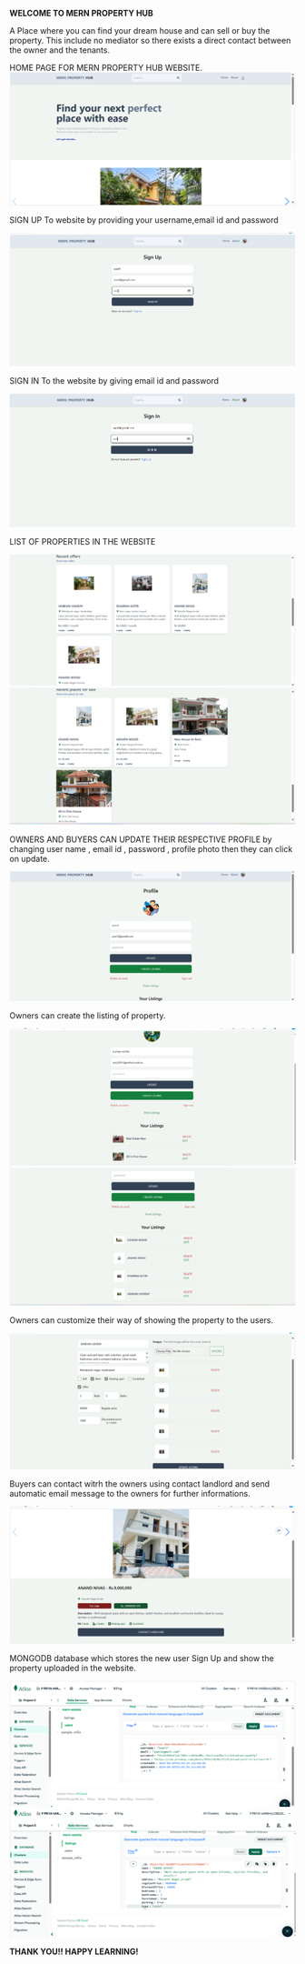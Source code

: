 **WELCOME TO MERN PROPERTY HUB**

A Place where you can find your dream house and can sell or buy the property.
This include no mediator so there exists a direct contact between the owner and the tenants.

HOME PAGE FOR MERN PROPERTY HUB WEBSITE.
![HOME PAGE](https://github.com/PRIYA-VARSHA/mern-estate/blob/cb912df49894f1437c5106172cab70ac764bf32d/Screenshot%20(872).png)

SIGN UP To website by providing your username,email id and password

![image alt](https://github.com/PRIYA-VARSHA/mern-estate/blob/d5da3255301a1175b6670aa68a39e8dfc2550e84/Screenshot%20(870).png)

SIGN IN To the website by giving email id and password

![image alt](https://github.com/PRIYA-VARSHA/mern-estate/blob/47d62b611669bc2caba193343b20991a7723bfa9/Screenshot%20(871).png)

LIST OF PROPERTIES IN THE WEBSITE

![image alt](https://github.com/PRIYA-VARSHA/mern-estate/blob/f4a966e71ca0b5c035188bf27952e35151e1ab1f/Screenshot%20(873).png)
![image alt](https://github.com/PRIYA-VARSHA/mern-estate/blob/e2d8583baf8084b4e9ebd59f4bf20ee3e10b8d0b/Screenshot%20(874).png)

OWNERS AND BUYERS CAN UPDATE THEIR RESPECTIVE PROFILE by changing user name , email id , password , profile photo then they can click on update.

![image alt](https://github.com/PRIYA-VARSHA/mern-estate/blob/f6fba44248d86eec32583fc124eb04138d74e38b/Screenshot%20(877).png)

Owners can create the listing of property.

![image alt](https://github.com/PRIYA-VARSHA/mern-estate/blob/4b2d4edf5ae1c0ee5a1ba8bb554bcf3913a39e2f/Screenshot%20(876).png)
![image alt](https://github.com/PRIYA-VARSHA/mern-estate/blob/987b1ccb84a1773c0e843aa7d8df8f9a8c84b553/Screenshot%20(878).png)

Owners can customize their way of showing the property to the users.

![image alt](https://github.com/PRIYA-VARSHA/mern-estate/blob/a89adb9222d02e7cdca8e2d5dc821d147d3c7656/Screenshot%20(879).png)

Buyers can contact witrh the owners using contact landlord and send automatic email message to the owners for further informations.

![image alt](https://github.com/PRIYA-VARSHA/mern-estate/blob/e0da13b824a0670c430c38cd42791ed428c4bc13/Screenshot%20(880).png)

MONGODB database which stores the new user Sign Up and show the property uploaded in the website.

![image alt](https://github.com/PRIYA-VARSHA/mern-estate/blob/fe6397d55d7fb225ccef3881b7d133a6c3bf6a2b/Screenshot%20(882).png)
![image alt](https://github.com/PRIYA-VARSHA/mern-estate/blob/7e2d34823ba79b639113544221197d2bf6400b4d/Screenshot%20(883).png)


**THANK YOU!!
HAPPY LEARNING!**
